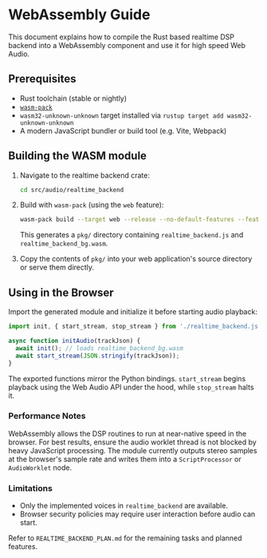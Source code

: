 # WebAssembly Guide

This document explains how to compile the Rust based realtime DSP backend into a WebAssembly component and use it for high speed Web Audio.

## Prerequisites

- Rust toolchain (stable or nightly)
- [`wasm-pack`](https://rustwasm.github.io/wasm-pack/installer/)
- `wasm32-unknown-unknown` target installed via `rustup target add wasm32-unknown-unknown`
- A modern JavaScript bundler or build tool (e.g. Vite, Webpack)

## Building the WASM module

1. Navigate to the realtime backend crate:

   ```bash
   cd src/audio/realtime_backend
   ```

2. Build with `wasm-pack` (using the `web` feature):

   ```bash
   wasm-pack build --target web --release --no-default-features --features web
   ```

   This generates a `pkg/` directory containing `realtime_backend.js` and `realtime_backend_bg.wasm`.

3. Copy the contents of `pkg/` into your web application's source directory or serve them directly.

## Using in the Browser

Import the generated module and initialize it before starting audio playback:

```javascript
import init, { start_stream, stop_stream } from './realtime_backend.js';

async function initAudio(trackJson) {
  await init(); // loads realtime_backend_bg.wasm
  await start_stream(JSON.stringify(trackJson));
}
```

The exported functions mirror the Python bindings. `start_stream` begins playback using the Web Audio API under the hood, while `stop_stream` halts it.

### Performance Notes

WebAssembly allows the DSP routines to run at near-native speed in the browser. For best results, ensure the audio worklet thread is not blocked by heavy JavaScript processing. The module currently outputs stereo samples at the browser's sample rate and writes them into a `ScriptProcessor` or `AudioWorklet` node.

### Limitations

- Only the implemented voices in `realtime_backend` are available.
- Browser security policies may require user interaction before audio can start.

Refer to `REALTIME_BACKEND_PLAN.md` for the remaining tasks and planned features.

